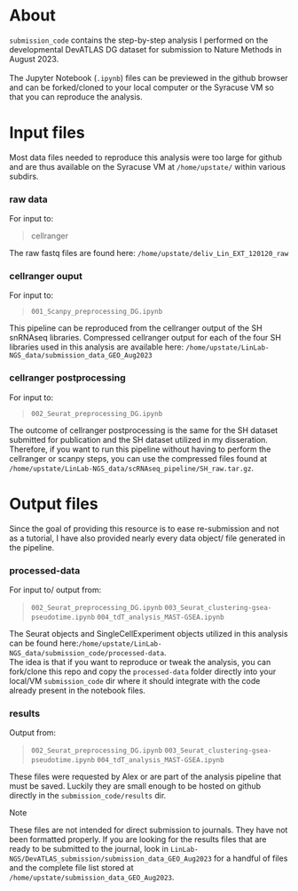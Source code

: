 # About
`submission_code` contains the step-by-step analysis I performed on the developmental DevATLAS DG dataset for submission to Nature Methods in August 2023.
<br><br>
The Jupyter Notebook (`.ipynb`) files can be previewed in the github browser and can be forked/cloned to your local computer or the Syracuse VM so that you can reproduce the analysis. 

# Input files
Most data files needed to reproduce this analysis were too large for github and are thus available on the Syracuse VM at `/home/upstate/` within various subdirs.
### raw data
For input to:
> cellranger

The raw fastq files are found here: `/home/upstate/deliv_Lin_EXT_120120_raw`
### cellranger ouput
For input to:
> `001_Scanpy_preprocessing_DG.ipynb`

This pipeline can be reproduced from the cellranger output of the SH snRNAseq libraries. 
Compressed cellranger output for each of the four SH libraries used in this analysis are available here: `/home/upstate/LinLab-NGS_data/submission_data_GEO_Aug2023`

### cellranger postprocessing
For input to:
> `002_Seurat_preprocessing_DG.ipynb`

The outcome of cellranger postprocessing is the same for the SH dataset submitted for publication and the SH dataset utilized in my disseration. <br>
Therefore, if you want to run this pipeline without having to perform the cellranger or scanpy steps, you can use the compressed files found at `/home/upstate/LinLab-NGS_data/scRNAseq_pipeline/SH_raw.tar.gz`.

# Output files
Since the goal of providing this resource is to ease re-submission and not as a tutorial, I have also provided nearly every data object/ file generated in the pipeline.
### processed-data
For input to/ output from:
> `002_Seurat_preprocessing_DG.ipynb`
> `003_Seurat_clustering-gsea-pseudotime.ipynb`
> `004_tdT_analysis_MAST-GSEA.ipynb`

The Seurat objects and SingleCellExperiment objects utilized in this analysis can be found here:`/home/upstate/LinLab-NGS_data/submission_code/processed-data`.<br>
The idea is that if you want to reproduce or tweak the analysis, you can fork/clone this repo and copy the `processed-data` folder directly into your local/VM `submission_code` dir where it should integrate with the code already present in the notebook files.

### results
Output from:
> `002_Seurat_preprocessing_DG.ipynb`
> `003_Seurat_clustering-gsea-pseudotime.ipynb`
> `004_tdT_analysis_MAST-GSEA.ipynb`

These files were requested by Alex or are part of the analysis pipeline that must be saved. Luckily they are small enough to be hosted on github directly in the `submission_code/results` dir.
>[!NOTE]
>These files are not intended for direct submission to journals. They have not been formatted properly.
>If you are looking for the results files that are ready to be submitted to the journal, look in `LinLab-NGS/DevATLAS_submission/submission_data_GEO_Aug2023` for a handful of files and the complete file list stored at `/home/upstate/submission_data_GEO_Aug2023`.
